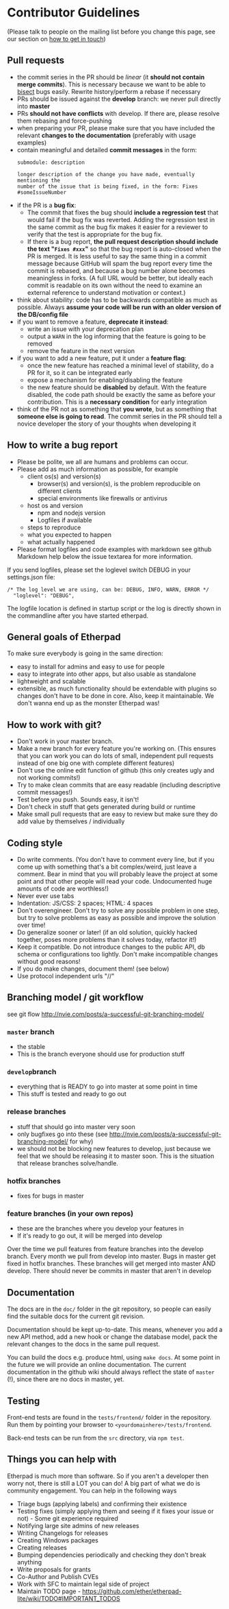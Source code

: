 # Contributor Guidelines
(Please talk to people on the mailing list before you change this page, see our section on [how to get in touch](https://github.com/ether/etherpad-lite#get-in-touch))

## Pull requests

* the commit series in the PR should be _linear_ (it **should not contain merge commits**). This is necessary because we want to be able to [bisect](https://en.wikipedia.org/wiki/Bisection_(software_engineering)) bugs easily. Rewrite history/perform a rebase if necessary
* PRs should be issued against the **develop** branch: we never pull directly into **master**
* PRs **should not have conflicts** with develop. If there are, please resolve them rebasing and force-pushing
* when preparing your PR, please make sure that you have included the relevant **changes to the documentation** (preferably with usage examples)
* contain meaningful and detailed **commit messages** in the form:
  ```
  submodule: description

  longer description of the change you have made, eventually mentioning the
  number of the issue that is being fixed, in the form: Fixes #someIssueNumber
  ```
* if the PR is a **bug fix**:
  * The commit that fixes the bug should **include a regression test** that
    would fail if the bug fix was reverted. Adding the regression test in the
    same commit as the bug fix makes it easier for a reviewer to verify that the
    test is appropriate for the bug fix.
  * If there is a bug report, **the pull request description should include the
    text "`Fixes #xxx`"** so that the bug report is auto-closed when the PR is
    merged. It is less useful to say the same thing in a commit message because
    GitHub will spam the bug report every time the commit is rebased, and
    because a bug number alone becomes meaningless in forks. (A full URL would
    be better, but ideally each commit is readable on its own without the need
    to examine an external reference to understand motivation or context.)
* think about stability: code has to be backwards compatible as much as possible. Always **assume your code will be run with an older version of the DB/config file**
* if you want to remove a feature, **deprecate it instead**:
  * write an issue with your deprecation plan
  * output a `WARN` in the log informing that the feature is going to be removed
  * remove the feature in the next version
* if you want to add a new feature, put it under a **feature flag**:
  * once the new feature has reached a minimal level of stability, do a PR for it, so it can be integrated early
  * expose a mechanism for enabling/disabling the feature
  * the new feature should be **disabled** by default. With the feature disabled, the code path should be exactly the same as before your contribution. This is a __necessary condition__ for early integration
* think of the PR not as something that __you wrote__, but as something that __someone else is going to read__. The commit series in the PR should tell a novice developer the story of your thoughts when developing it

## How to write a bug report

* Please be polite, we all are humans and problems can occur.
* Please add as much information as possible, for example
  * client os(s) and version(s)
    * browser(s) and version(s), is the problem reproducible on different clients
    * special environments like firewalls or antivirus
  * host os and version
    * npm and nodejs version
    * Logfiles if available
  * steps to reproduce
  * what you expected to happen
  * what actually happened
* Please format logfiles and code examples with markdown see github Markdown help below the issue textarea for more information.

If you send logfiles, please set the loglevel switch DEBUG in your settings.json file:

```
/* The log level we are using, can be: DEBUG, INFO, WARN, ERROR */
  "loglevel": "DEBUG",
```

The logfile location is defined in startup script or the log is directly shown in the commandline after you have started etherpad.

## General goals of Etherpad
To make sure everybody is going in the same direction:
* easy to install for admins and easy to use for people
* easy to integrate into other apps, but also usable as standalone
* lightweight and scalable
* extensible, as much functionality should be extendable with plugins so changes don't have to be done in core.
Also, keep it maintainable. We don't wanna end up as the monster Etherpad was!

## How to work with git?
* Don't work in your master branch.
* Make a new branch for every feature you're working on. (This ensures that you can work you can do lots of small, independent pull requests instead of one big one with complete different features)
* Don't use the online edit function of github (this only creates ugly and not working commits!)
* Try to make clean commits that are easy readable (including descriptive commit messages!)
* Test before you push. Sounds easy, it isn't!
* Don't check in stuff that gets generated during build or runtime
* Make small pull requests that are easy to review but make sure they do add value by themselves / individually

## Coding style
* Do write comments. (You don't have to comment every line, but if you come up with something that's a bit complex/weird, just leave a comment. Bear in mind that you will probably leave the project at some point and that other people will read your code. Undocumented huge amounts of code are worthless!)
* Never ever use tabs
* Indentation: JS/CSS: 2 spaces; HTML: 4 spaces
* Don't overengineer. Don't try to solve any possible problem in one step, but try to solve problems as easy as possible and improve the solution over time!
* Do generalize sooner or later! (if an old solution, quickly hacked together, poses more problems than it solves today, refactor it!)
* Keep it compatible. Do not introduce changes to the public API, db schema or configurations too lightly. Don't make incompatible changes without good reasons!
* If you do make changes, document them! (see below)
* Use protocol independent urls "//"

## Branching model / git workflow
see git flow http://nvie.com/posts/a-successful-git-branching-model/

### `master` branch
* the stable
* This is the branch everyone should use for production stuff

### `develop`branch
* everything that is READY to go into master at some point in time
* This stuff is tested and ready to go out

### release branches
* stuff that should go into master very soon
* only bugfixes go into these (see http://nvie.com/posts/a-successful-git-branching-model/ for why)
* we should not be blocking new features to develop, just because we feel that we should be releasing it to master soon. This is the situation that release branches solve/handle.

### hotfix branches
* fixes for bugs in master

### feature branches (in your own repos)
* these are the branches where you develop your features in
* If it's ready to go out, it will be merged into develop

Over the time we pull features from feature branches into the develop branch. Every month we pull from develop into master. Bugs in master get fixed in hotfix branches. These branches will get merged into master AND develop. There should never be commits in master that aren't in develop

## Documentation
The docs are in the `doc/` folder in the git repository, so people can easily find the suitable docs for the current git revision.

Documentation should be kept up-to-date. This means, whenever you add a new API method, add a new hook or change the database model, pack the relevant changes to the docs in the same pull request.

You can build the docs e.g. produce html, using `make docs`. At some point in the future we will provide an online documentation. The current documentation in the github wiki should always reflect the state of `master` (!), since there are no docs in master, yet.

## Testing
Front-end tests are found in the `tests/frontend/` folder in the repository. Run them by pointing your browser to `<yourdomainhere>/tests/frontend`.

Back-end tests can be run from the `src` directory, via `npm test`.

## Things you can help with
Etherpad is much more than software.  So if you aren't a developer then worry not, there is still a LOT you can do!  A big part of what we do is community engagement.  You can help in the following ways
 * Triage bugs (applying labels) and confirming their existence
 * Testing fixes (simply applying them and seeing if it fixes your issue or not) - Some git experience required
 * Notifying large site admins of new releases
 * Writing Changelogs for releases
 * Creating Windows packages
 * Creating releases
 * Bumping dependencies periodically and checking they don't break anything
 * Write proposals for grants
 * Co-Author and Publish CVEs
 * Work with SFC to maintain legal side of project
 * Maintain TODO page - https://github.com/ether/etherpad-lite/wiki/TODO#IMPORTANT_TODOS


